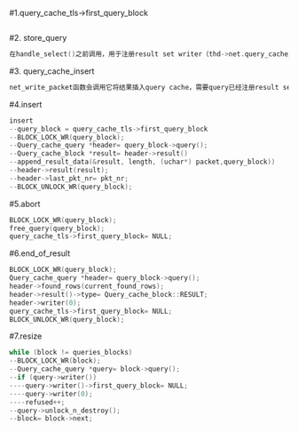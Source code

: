 #1.query_cache_tls->first_query_block

```cpp

```

#2. store_query
```cpp
在handle_select()之前调用，用于注册result set writer（thd->net.query_cache_query）。
```

#3. query_cache_insert

```cpp
net_write_packet函数会调用它将结果插入query cache，需要query已经注册result set writer（thd->net.query_cache_query）。
```

#4.insert

```cpp
insert
--query_block = query_cache_tls->first_query_block
--BLOCK_LOCK_WR(query_block);
--Query_cache_query *header= query_block->query();
--Query_cache_block *result= header->result()
--append_result_data(&result, length, (uchar*) packet,query_block))
--header->result(result);
--header->last_pkt_nr= pkt_nr;
--BLOCK_UNLOCK_WR(query_block);
```

#5.abort

```cpp
BLOCK_LOCK_WR(query_block);
free_query(query_block);
query_cache_tls->first_query_block= NULL;
```

#6.end_of_result

```cpp
BLOCK_LOCK_WR(query_block);
Query_cache_query *header= query_block->query();
header->found_rows(current_found_rows);
header->result()->type= Query_cache_block::RESULT;
header->writer(0);
query_cache_tls->first_query_block= NULL;
BLOCK_UNLOCK_WR(query_block);
```

#7.resize

```cpp
while (block != queries_blocks)
--BLOCK_LOCK_WR(block);
--Query_cache_query *query= block->query();
--if (query->writer())
----query->writer()->first_query_block= NULL;
----query->writer(0);
----refused++;
--query->unlock_n_destroy();
--block= block->next;
```
